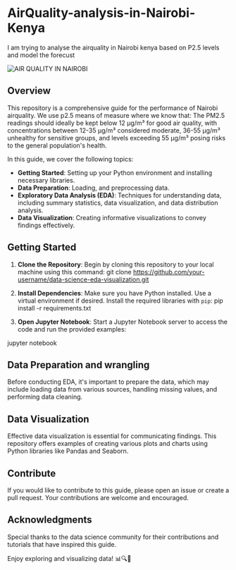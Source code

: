# AirQuality-analysis-in-Nairobi-Kenya
I am trying to analyse the airquality in Nairobi kenya based on P2.5 levels and model the forecust

![AIR QUALITY IN NAIROBI](https://encrypted-tbn0.gstatic.com/images?q=tbn:ANd9GcTwO77TVLgvHn9d2lVvD3mSOIwXaWJLl_-f9C1dWCzq8g&s)

## Overview
This repository is a comprehensive guide for the performance of Nairobi airquality. We use p2.5 means of measure where we know that: 
The PM2.5 readings should ideally be kept below 12 µg/m³ for good air quality, with concentrations between 12-35 µg/m³ considered moderate, 36-55 µg/m³ unhealthy for sensitive groups, and levels exceeding 55 µg/m³ posing risks to the general population's health.

In this guide, we cover the following topics:

- **Getting Started**: Setting up your Python environment and installing necessary libraries.
- **Data Preparation**: Loading, and preprocessing data.
- **Exploratory Data Analysis (EDA)**: Techniques for understanding data, including summary statistics, data visualization, and data distribution analysis.
- **Data Visualization**: Creating informative visualizations to convey findings effectively.

## Getting Started

1. **Clone the Repository**: Begin by cloning this repository to your local machine using this command:
git clone https://github.com/your-username/data-science-eda-visualization.git

2. **Install Dependencies**: Make sure you have Python installed. Use a virtual environment if desired. Install the required libraries with `pip`:
pip install -r requirements.txt

3. **Open Jupyter Notebook**: Start a Jupyter Notebook server to access the code and run the provided examples:

jupyter notebook

## Data Preparation and wrangling

Before conducting EDA, it's important to prepare the data, which may include loading data from various sources, handling missing values, and performing data cleaning.

## Data Visualization

Effective data visualization is essential for communicating findings. This repository offers examples of creating various plots and charts using Python libraries like Pandas and Seaborn.

## Contribute

If you would like to contribute to this guide, please open an issue or create a pull request. Your contributions are welcome and encouraged.

## Acknowledgments

Special thanks to the data science community for their contributions and tutorials that have inspired this guide.

Enjoy exploring and visualizing data! 📊🔍🐍
